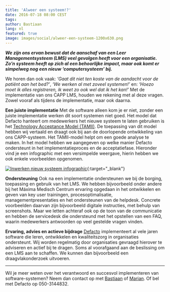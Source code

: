 ```yaml
---
title: 'Alweer een systeem!?'
date: 2016-07-18 08:00 CEST
tags:
author: Bastiaan
lang: nl
featured: true
image: images/social/alweer-een-systeem-1200x630.png
---
```


***We zijn ons ervan bewust dat de aanschaf van een Leer Managementsysteem (LMS) veel gevolgen heeft voor een organisatie. Zo’n systeem heeft op zich al een behoorlijke impact, maar ook komt er simpelweg nog een nieuw ‘computersysteem’ bij.***

We horen dan ook vaak: *‘Gaat dit niet ten koste van de aandacht voor de patiënt aan het bed?’*, *‘We werken al met zoveel systemen!’* en: *‘Hoezo moet ik alles registreren, ik weet zo ook wel dat ik het kan!’* Met de implementatie van ons CAPP LMS, houden we rekening met al deze vragen. Zowel vooraf als tijdens de implementatie, maar ook daarna.

**Een juiste implementatie**
Met de software alleen kom je er niet, zonder een juiste implementatie werken dit soort systemen niet goed. Het model dat Defacto hanteert om medewerkers het nieuwe systeem te laten gebruiken is het [Technology Acceptance Model (TAMII)](http://scholar.google.nl/scholar_url?url=http://www.academia.edu/download/42921312/20002_MS_Venkatesh_Davis_ext_TAM_NO.pdf&hl=nl&sa=X&scisig=AAGBfm0-1t_qZpaAyPPN7zPCA5lZvaKCxw&nossl=1&oi=scholarr&ved=0ahUKEwiBrsfcuvDNAhWCwBQKHWmjDtsQgAMIHSgAMAA). De toepassing van dit model hebben wij vertaald en draagt ook bij aan de doorlopende ontwikkeling van ons CAPP-systeem. Het TAMII-model helpt om een goede analyse te maken. In het model hebben we aangegeven op welke manier Defacto ondersteunt in het implementatieproces en de acceptatiefase. Hieronder vind je een infographic met een versimpelde weergave, hierin hebben we ook enkele voorbeelden opgenomen.

[![Inwerken nieuw systeem infographic](/images/blog/inwerken-nieuw-systeem.png)](/images/blog/inwerken-nieuw-systeem-groot.png){:target="_blank"}

**Ondersteuning**
Ook na een implementatie ondersteunen we bij de borging, toepassing en gebruik van het LMS. We hebben bijvoorbeeld onder andere bij het Máxima Medisch Centrum ervaring opgedaan in het ontwikkelen en geven van key user trainingen, procesoptimalisatie, managementpresentaties en het ondersteunen van de helpdesk. Concrete voorbeelden daarvan zijn bijvoorbeeld digitale instructies, met behulp van screenshots. Maar we letten achteraf ook op de toon van de communicatie en hebben de servicedesk die ondersteund met het opstellen van een FAQ, waarin medewerkers antwoorden op veel gestelde vragen vinden.

**Ervaring, advies en actieve bijdrage**
[Defacto](http://www.defacto.nl/over-ons/) implementeert al vele jaren software die leren, ontwikkelen en kwaliteitszorg in organisaties ondersteunt. Wij worden regelmatig door organisaties gevraagd hierover te adviseren en actief bij te dragen. Soms al voorafgaand aan de beslissing om een LMS aan te schaffen. We kunnen dan bijvoorbeeld een draagvlakonderzoek uitvoeren.

---------------------------------------------------------------------------------------------------------------------------

Wil je meer weten over het verantwoord en succesvol implementeren van software-systemen? Neem dan contact op met [Bastiaan](b.barelds@defacto.nl) of [Marian](m.joustra@defacto.nl). Of bel met Defacto op 050-3144832.
